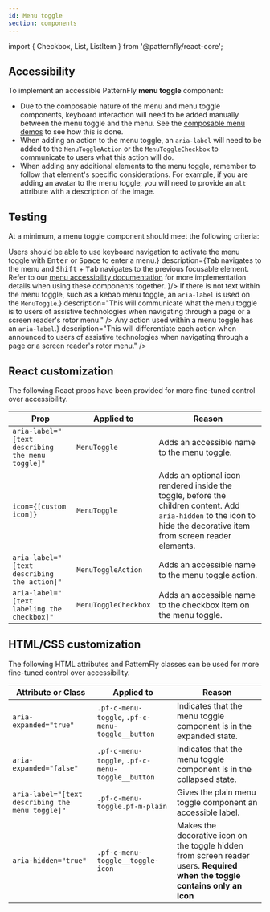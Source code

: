 ```yaml
---
id: Menu toggle
section: components
---
```


import { Checkbox, List, ListItem } from '@patternfly/react-core';


## Accessibility

To implement an accessible PatternFly **menu toggle** component:
- Due to the composable nature of the menu and menu toggle components, keyboard interaction will need to be added manually between the menu toggle and the menu. See the [composable menu demos](/demos/composable-menu) to see how this is done.
- When adding an action to the menu toggle, an `aria-label` will need to be added to the `MenuToggleAction` or the `MenuToggleCheckbox` to communicate to users what this action will do.
- When adding any additional elements to the menu toggle, remember to follow that element's specific considerations. For example, if you are adding an avatar to the menu toggle, you will need to provide an `alt` attribute with a description of the image.


## Testing

At a minimum, a menu toggle component should meet the following criteria:

<List isPlain>
  <ListItem>
    <Checkbox id="menutoggle-a11y-checkbox-1" label={<span>Users should be able to use keyboard navigation to activate the menu toggle with <kbd>Enter</kbd> or <kbd>Space</kbd> to enter a menu.</span>} description={<span><kbd>Tab</kbd> navigates to the menu and <kbd>Shift</kbd> + <kbd>Tab</kbd> navigates to the previous focusable element. Refer to our <a href="/components/menu/accessibility">menu accessibility documentation</a> for more implementation details when using these components together. </span>}/>
  </ListItem>
  <ListItem>
    <Checkbox id="menutoggle-a11y-checkbox-2" label={<span>If there is not text within the menu toggle, such as a kebab menu toggle, an <code className="ws-code">aria-label</code> is used on the <code className="ws-code">MenuToggle</code>.</span>} description="This will communicate what the menu toggle is to users of assistive technologies when navigating through a page or a screen reader's rotor menu." />
  </ListItem>
  <ListItem>
    <Checkbox id="menutoggle-a11y-checkbox-3" label={<span>Any action used within a menu toggle has an <code className="ws-code">aria-label</code>.</span>} description="This will differentiate each action when announced to users of assistive technologies when navigating through a page or a screen reader's rotor menu." />
  </ListItem>
</List>


## React customization

The following React props have been provided for more fine-tuned control over accessibility.

| Prop | Applied to | Reason | 
|---|---|---|
| `aria-label="[text describing the menu toggle]"` | `MenuToggle` | Adds an accessible name to the menu toggle. |
| `icon={[custom icon]}` | `MenuToggle` | Adds an optional icon rendered inside the toggle, before the children content. Add `aria-hidden` to the icon to hide the decorative item from screen reader elements. |
| `aria-label="[text describing the action]"` | `MenuToggleAction` | Adds an accessible name to the menu toggle action. |
| `aria-label="[text labeling the checkbox]"` | `MenuToggleCheckbox` | Adds an accessible name to the checkbox item on the menu toggle. |



## HTML/CSS customization

The following HTML attributes and PatternFly classes can be used for more fine-tuned control over accessibility.

| Attribute or Class | Applied to | Reason |
| -- | -- | -- |
| `aria-expanded="true"` | `.pf-c-menu-toggle`, `.pf-c-menu-toggle__button` | Indicates that the menu toggle component is in the expanded state. |
| `aria-expanded="false"` | `.pf-c-menu-toggle`, `.pf-c-menu-toggle__button` | Indicates that the menu toggle component is in the collapsed state. |
| `aria-label="[text describing the menu toggle]"` | `.pf-c-menu-toggle.pf-m-plain` | Gives the plain menu toggle component an accessible label. |
| `aria-hidden="true"` | `.pf-c-menu-toggle__toggle-icon` | Makes the decorative icon on the toggle hidden from screen reader users. **Required when the toggle contains only an icon**| 